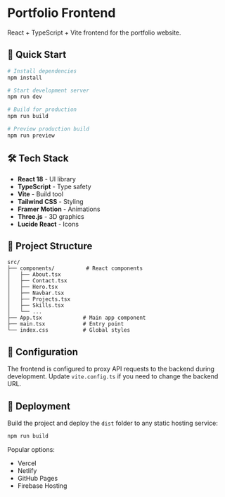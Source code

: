 # Portfolio Frontend

React + TypeScript + Vite frontend for the portfolio website.

## 🚀 Quick Start

```bash
# Install dependencies
npm install

# Start development server
npm run dev

# Build for production
npm run build

# Preview production build
npm run preview
```

## 🛠️ Tech Stack

- **React 18** - UI library
- **TypeScript** - Type safety
- **Vite** - Build tool
- **Tailwind CSS** - Styling
- **Framer Motion** - Animations
- **Three.js** - 3D graphics
- **Lucide React** - Icons

## 📁 Project Structure

```
src/
├── components/          # React components
│   ├── About.tsx
│   ├── Contact.tsx
│   ├── Hero.tsx
│   ├── Navbar.tsx
│   ├── Projects.tsx
│   ├── Skills.tsx
│   └── ...
├── App.tsx             # Main app component
├── main.tsx            # Entry point
└── index.css           # Global styles
```

## 🔧 Configuration

The frontend is configured to proxy API requests to the backend during development. Update `vite.config.ts` if you need to change the backend URL.

## 🚀 Deployment

Build the project and deploy the `dist` folder to any static hosting service:

```bash
npm run build
```

Popular options:
- Vercel
- Netlify
- GitHub Pages
- Firebase Hosting